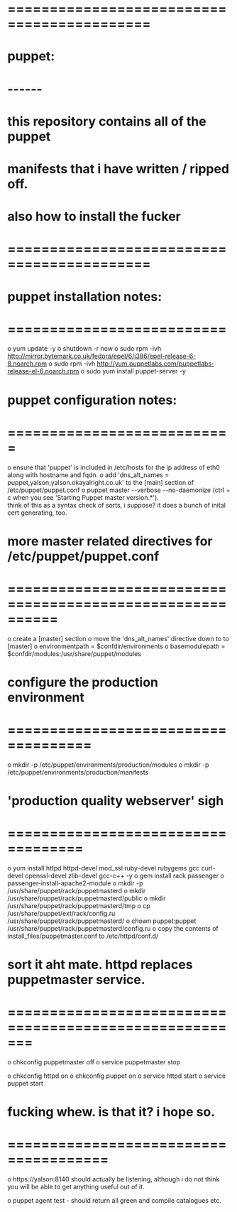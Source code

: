 # ===========================================
# puppet:
# ------
# this repository contains all of the puppet 
# manifests that i have written / ripped off.
#
# also how to install the fucker
# ===========================================

# puppet installation notes:
# ==========================

  o   yum update -y
  o   shutdown -r now
  o   sudo rpm -ivh http://mirror.bytemark.co.uk/fedora/epel/6/i386/epel-release-6-8.noarch.rpm
  o   sudo rpm -ivh http://yum.puppetlabs.com/puppetlabs-release-el-6.noarch.rpm
  o   sudo yum install puppet-server -y


# puppet configuration notes:
# ===========================

  o   ensure that 'puppet' is included in /etc/hosts for the ip address of eth0 along with hostname and fqdn.
  o   add 'dns_alt_names = puppet,yalson,yalson.okayalright.co.uk' to the [main] section of /etc/puppet/puppet.conf
  o   puppet master --verbose --no-daemonize (ctrl + c when you see 'Starting Puppet master version.*').  
      think of this as a syntax check of sorts, i suppose?  it does a bunch of inital cert generating, too.
  
# more master related directives for /etc/puppet/puppet.conf
# ==========================================================

  o   create a [master] section
  o   move the 'dns_alt_names' directive down to to [master]
  o   environmentpath = $confdir/environments
  o   basemodulepath = $confdir/modules:/usr/share/puppet/modules


# configure the production environment
# ====================================

  o   mkdir -p /etc/puppet/environments/production/modules
  o   mkdir -p /etc/puppet/environments/production/manifests


# 'production quality webserver' sigh
# ===================================
  o   yum install httpd httpd-devel mod_ssl ruby-devel rubygems gcc curl-devel openssl-devel zlib-devel gcc-c++ -y
  o   gem install rack passenger
  o   passenger-install-apache2-module
  o   mkdir -p /usr/share/puppet/rack/puppetmasterd
  o   mkdir /usr/share/puppet/rack/puppetmasterd/public 
  o   mkdir /usr/share/puppet/rack/puppetmasterd/tmp
  o   cp /usr/share/puppet/ext/rack/config.ru /usr/share/puppet/rack/puppetmasterd/
  o   chown puppet:puppet /usr/share/puppet/rack/puppetmasterd/config.ru
  o   copy the contents of install_files/puppetmaster.conf to /etc/httpd/conf.d/


# sort it aht mate.  httpd replaces puppetmaster service.
# =======================================================

  o   chkconfig puppetmaster off
  o   service puppetmaster stop

  o   chkconfig httpd on
  o   chkconfig puppet on
  o   service httpd start
  o   service puppet start


# fucking whew.  is that it?  i hope so.
# ======================================

  o   https://yalson:8140 should actually be listening, although i do 
      not think you will be able to get anything useful out of it.

  o   puppet agent test - should return all green and compile catalogues etc.





